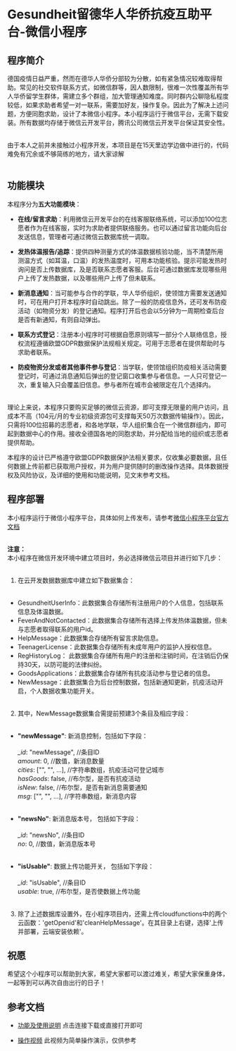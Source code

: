 # Gesundheit留德华人华侨抗疫互助平台-微信小程序

## 程序简介

德国疫情日益严重，然而在德华人华侨分部较为分散，如有紧急情况较难取得帮助。常见的社交软件联系方式，如微信群等，因人数限制，很难一次性覆盖所有华人华侨留学生群体，需建立多个群组，加大管理通知难度。同时群内公聊隐私程度较低，如果求助者希望一对一联系，需要加好友，操作复杂。因此为了解决上述问题，方便同胞求助，设计了本微信小程序。本小程序运行于微信平台，无需下载安装。所有数据均存储于微信云开发平台，腾讯公司微信云开发平台保证其安全性。<br><br>

由于本人之前并未接触过小程序开发，本项目是在15天里边学边做中进行的，代码难免有冗余或不够简练的地方，请大家谅解<br><br>

## 功能模块

本程序分为**五大功能模块**：

* **在线/留言求助**：利用微信云开发平台的在线客服联络系统，可以添加100位志愿者作为在线客服，实时为求助者提供联络服务。也可以通过留言功能向后台发送信息，管理者可通过微信云数据库统一调取。

* **发热体温报告/追踪**：提供四种测量方式的体温数据核验功能，当不清楚所用测温方式（如耳温，口温）的发热温度时，可用本功能核验。提示可能发热时询问是否上传数据库，及是否联系志愿者客服。后台可通过数据库发现哪些用户上传了发热数据，以及哪些用户上传了但未联系。

* **新消息通知**：当可能参与合作的学联，华人华侨组织，使领馆方需要发送通知时，可在用户打开本程序时自动跳出。除了一般的防疫信息外，还可发布防疫活动（如物资分发）的登记通知。程序打开后也会以5分钟为一周期检查后台是否有新通知，有则自动弹出。

* **联系方式登记**：注册本小程序时可根据自愿原则填写一部分个人联络信息，授权流程遵循欧盟GDPR数据保护法规相关规定。可用于志愿者在提供帮助时与求助者联系。

* **防疫物资分发或者其他事件参与登记**：当学联，使领馆组织防疫相关活动需要登记时，可通过消息通知后弹出的登记窗口收集参与者信息。一人只可登记一次，重复输入只会覆盖旧信息。参与者所在城市会被限定在几个选择内。<br><br>

理论上来说，本程序只要购买足够的微信云资源，即可支撑无限量的用户访问，且成本不高（104元/月的专业初级资源包可支撑每天50万次数据传输操作）。因此，只需将100位招募的志愿者，和各地学联，华人组织集合在一个微信群组内，即可起到数据中心的作用。接收全德国各地的同胞求助，并分配给当地的组织或志愿者提供帮助。<br>

本程序的设计已严格遵守欧盟GDPR数据保护法相关要求，仅收集必要数据，且任何数据上传前都已获取用户授权，并为用户提供随时的删改操作选择。具体数据授权及风险协议，及详细的使用和功能说明，见文末参考文档。<br>


## 程序部署

本小程序运行于微信小程序平台，具体如何上传发布，请参考[微信小程序平台官方文档](https://developers.weixin.qq.com/miniprogram/dev/framework/) <br><br>

**注意：**<br>
本小程序在微信开发环境中建立项目时，务必选择微信云项目并进行如下几步：<br><br>

1) 在云开发数据数据库中建立如下数据集合：<br><br>

* GesundheitUserInfo：此数据集合存储所有注册用户的个人信息，包括联系信息及体温数据。
* FeverAndNotContacted：此数据集合存储所有选择上传发热体温数据，但未与志愿者取得联系的用户id。
* HelpMessage：此数据集合存储所有留言求助信息。
* TeenagerLicense：此数据集合存储所有未成年用户的监护人授权信息。
* RegHistoryLog： 此数据集合存储所有用户的注册和注销时间，在注销后仍保持30天，以防可能的法律纠纷。
* GoodsApplications：此数据集合存储所有抗疫活动参与登记者的信息。
* NewMessage：此数据集合为后台控制数据，包括新通知更新，抗疫活动开启，个人数据收集功能开关。<br><br>

2) 其中，NewMessage数据集合需提前预建3个条目及相应字段：<br><br>

* **"newMessage"**: 新消息控制，包括如下字段：<br><br>
  *_id*: "newMessage", //条目ID <br>
  *amount*: 0, //数值，新消息数量 <br>
  *cities*: ["", "", ...], //字符串数组，抗疫活动可登记城市 <br>
  *hasGoods*: false, //布尔型，是否有抗疫活动 <br>
  *isNew*: false, //布尔型，是否有新消息需要通知 <br>
  *msg*: ["", "", ...], //字符串数组，新消息内容 <br><br>

* **"newsNo"**: 新消息版本号， 包括如下字段：<br><br>
  *_id*: "newsNo", //条目ID <br>
  *no*: 0, //数值，新消息版本号<br><br>

* **"isUsable"**: 数据上传功能开关， 包括如下字段：<br><br>
  *_id*: "isUsable", //条目ID <br>
  *usable*: true, //布尔型，是否使数据上传功能<br><br>

3) 除了上述数据库设置外，在小程序项目内，还需上传cloudfunctions中的两个云函数：'getOpenid'和'cleanHelpMessage'。在其目录上右键，选择'上传并部署，云端安装依赖'。<br>

## 祝愿

希望这个小程序可以帮助到大家，希望大家都可以渡过难关，希望大家保重身体，一起等到可以再次自由出行的日子！<br>

## 参考文档

- [功能及使用说明](https://github.com/liuyh-Horizon/Gesundheit-WeChat-miniprogram/blob/master/Gesundheit%E7%95%99%E5%BE%B7%E5%8D%8E%E4%BA%BA%E5%8D%8E%E4%BE%A8%E6%8A%97%E7%96%AB%E4%BA%92%E5%8A%A9%E5%B9%B3%E5%8F%B0%E5%8A%9F%E8%83%BD%E5%8F%8A%E4%BD%BF%E7%94%A8%E8%AF%B4%E6%98%8E%E4%B9%A6.pdf)
点击连接下载或直接打开即可

- [操作视频](https://github.com/liuyh-Horizon/Gesundheit-WeChat-miniprogram/blob/master/%E6%93%8D%E4%BD%9C%E8%A7%86%E9%A2%91.mp4) 此视频为简单操作演示，仅供参考
